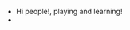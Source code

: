 - Hi people!, playing and learning!
- 

<!---
LuismiBaro/LuismiBaro is a ✨ special ✨ repository because its `README.md` (this file) appears on your GitHub profile.
You can click the Preview link to take a look at your changes.
--->
